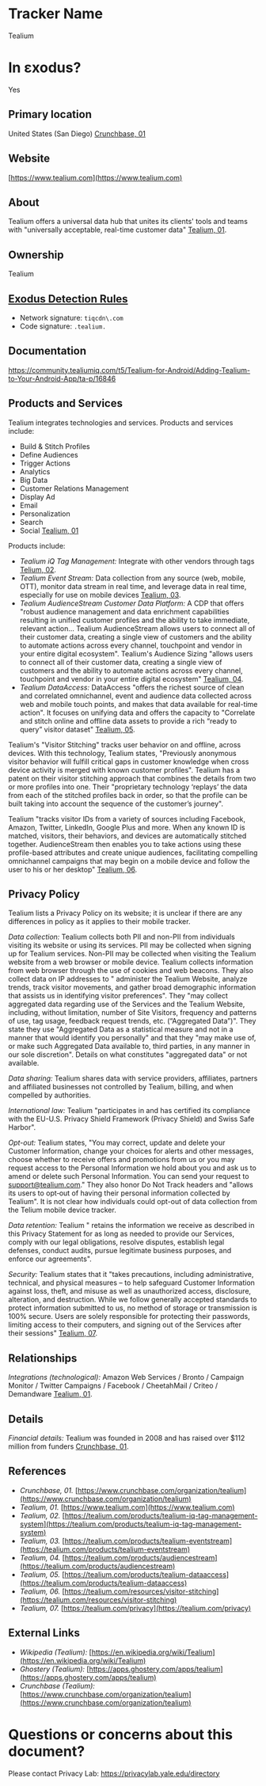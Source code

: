 # Tracker Name
Tealium

# In εxodus?
Yes

## Primary location
United States (San Diego) [Crunchbase, 01](https://www.crunchbase.com/organization/tealium)

## Website
[https://www.tealium.com](https://www.tealium.com)

## About
Tealium offers a universal data hub that unites its clients' tools and teams with "universally acceptable, real-time customer data" [Tealium, 01](https://www.tealium.com).

## Ownership
Tealium

## [Exodus Detection Rules](https://exodus-privacy.eu.org)
*   Network signature: `tiqcdn\.com`
*   Code signature: `.tealium.`

## Documentation
https://community.tealiumiq.com/t5/Tealium-for-Android/Adding-Tealium-to-Your-Android-App/ta-p/16846

## Products and Services
Tealium integrates technologies and services. Products and services include:

* Build & Stitch Profiles
* Define Audiences
* Trigger Actions
* Analytics
* Big Data
* Customer Relations Management
* Display Ad
* Email
* Personalization
* Search
* Social [Tealium, 01](https://www.tealium.com)

Products include:

* _Tealium iQ Tag Management:_ Integrate with other vendors through tags [Telium, 02](https://tealium.com/products/tealium-iq-tag-management-system).
* _Tealium Event Stream:_ Data collection from any source (web, mobile, OTT), monitor data stream in real time, and leverage data in real time, especially for use on mobile devices [Tealium, 03](https://tealium.com/products/tealium-eventstream).
* _Tealium AudienceStream Customer Data Platform:_ A CDP that offers "robust audience management and data enrichment capabilities resulting in unified customer profiles and the ability to take immediate, relevant action... Tealium AudienceStream allows users to connect all of their customer data, creating a single view of customers and the ability to automate actions across every channel, touchpoint and vendor in your entire digital ecosystem". Tealium's Audience Sizing "allows users to connect all of their customer data, creating a single view of customers and the ability to automate actions across every channel, touchpoint and vendor in your entire digital ecosystem" [Tealium, 04](https://tealium.com/products/audiencestream).
* _Tealium DataAccess:_ DataAccess "offers the richest source of clean and correlated omnichannel, event and audience data collected across web and mobile touch points, and makes that data available for real-time action". It focuses on unifying data and offers the capacity to "Correlate and stitch online and offline data assets to provide a rich “ready to query” visitor dataset" [Tealium, 05](https://tealium.com/products/tealium-dataaccess).

Tealium's "Visitor Stitching" tracks user behavior on and offline, across devices. With this technology, Tealium states, "Previously anonymous visitor behavior will fulfill critical gaps in customer knowledge when cross device activity is merged with known customer profiles". Tealium has a patent on their visitor stitching approach that combines the details from two or more profiles into one. Their "proprietary technology ‘replays’ the data from each of the stitched profiles back in order, so that the profile can be built taking into account the sequence of the customer’s journey".  

Tealium "tracks visitor IDs from a variety of sources including Facebook, Amazon, Twitter, LinkedIn, Google Plus and more. When any known ID is matched, visitors, their behaviors, and devices are automatically stitched together. AudienceStream then enables you to take actions using these profile-based attributes and create unique audiences, facilitating compelling omnichannel campaigns that may begin on a mobile device and follow the user to his or her desktop" [Tealium, 06](https://tealium.com/resources/visitor-stitching).

## Privacy Policy
Tealium lists a Privacy Policy on its website; it is unclear if there are any differences in policy as it applies to their mobile tracker.  

_Data collection:_ Tealium collects both PII and non-PII from individuals visiting its website or using its services. PII may be collected when signing up for Tealium services. Non-PII may be collected when visiting the Tealium website from a web browser or mobile device. Tealium collects information from web browser through the use of cookies and web beacons. They also collect data on IP addresses to " administer the Tealium Website, analyze trends, track visitor movements, and gather broad demographic information that assists us in identifying visitor preferences". They "may collect aggregated data regarding use of the Services and the Tealium Website, including, without limitation, number of Site Visitors, frequency and patterns of use, tag usage, feedback request trends, etc. (“Aggregated Data”)". They state they use "Aggregated Data as a statistical measure and not in a manner that would identify you personally" and that they "may make use of, or make such Aggregated Data available to, third parties, in any manner in our sole discretion". Details on what constitutes "aggregated data" or not available.  

_Data sharing:_ Tealium shares data with service providers, affiliates, partners and affiliated businesses not controlled by Tealium, billing, and when compelled by authorities.

_International law:_ Tealium "participates in and has certified its compliance with the EU-U.S. Privacy Shield Framework (Privacy Shield) and Swiss Safe Harbor".

_Opt-out:_ Tealium states, "You may correct, update and delete your Customer Information, change your choices for alerts and other messages, choose whether to receive offers and promotions from us or you may request access to the Personal Information we hold about you and ask us to amend or delete such Personal Information. You can send your request to support@tealium.com." They also honor Do Not Track headers and "allows its users to opt‐out of having their personal information collected by Tealium". It is not clear how individuals could opt-out of data collection from the Telium mobile device tracker.

_Data retention:_ Tealium " retains the information we receive as described in this Privacy Statement for as long as needed to provide our Services, comply with our legal obligations, resolve disputes, establish legal defenses, conduct audits, pursue legitimate business purposes, and enforce our agreements".

_Security:_ Tealium states that it "takes precautions, including administrative, technical, and physical measures – to help safeguard Customer Information against loss, theft, and misuse as well as unauthorized access, disclosure, alteration, and destruction. While we follow generally accepted standards to protect information submitted to us, no method of storage or transmission is 100% secure. Users are solely responsible for protecting their passwords, limiting access to their computers, and signing out of the Services after their sessions" [Tealium, 07](https://tealium.com/privacy).

## Relationships
_Integrations (technological):_ Amazon Web Services / Bronto / Campaign Monitor / Twitter Campaigns / Facebook / CheetahMail / Criteo / Demandware [Tealium, 01](https://www.tealium.com).

## Details
_Financial details:_ Tealium was founded in 2008 and has raised over $112 million from funders [Crunchbase, 01](https://www.crunchbase.com/organization/tealium).

## References
* _Crunchbase, 01._ [https://www.crunchbase.com/organization/tealium](https://www.crunchbase.com/organization/tealium)  
* _Tealium, 01._ [https://www.tealium.com](https://www.tealium.com)  
* _Tealium, 02._ [https://tealium.com/products/tealium-iq-tag-management-system](https://tealium.com/products/tealium-iq-tag-management-system)  
* _Tealium, 03._ [https://tealium.com/products/tealium-eventstream](https://tealium.com/products/tealium-eventstream)  
* _Tealium, 04._ [https://tealium.com/products/audiencestream](https://tealium.com/products/audiencestream)  
* _Tealium, 05._ [https://tealium.com/products/tealium-dataaccess](https://tealium.com/products/tealium-dataaccess)  
* _Tealium, 06._ [https://tealium.com/resources/visitor-stitching](https://tealium.com/resources/visitor-stitching)  
* _Tealium, 07._ [https://tealium.com/privacy](https://tealium.com/privacy)

## External Links
* _Wikipedia (Tealium):_ [https://en.wikipedia.org/wiki/Tealium](https://en.wikipedia.org/wiki/Tealium)  
* _Ghostery (Tealium):_ [https://apps.ghostery.com/apps/tealium](https://apps.ghostery.com/apps/tealium)
* _Crunchbase (Tealium):_ [https://www.crunchbase.com/organization/tealium](https://www.crunchbase.com/organization/tealium)

# Questions or concerns about this document?
Please contact Privacy Lab: https://privacylab.yale.edu/directory
